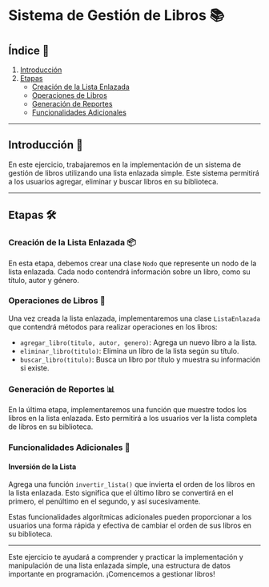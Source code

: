 # Sistema de Gestión de Libros 📚

## Índice 📝

1. [Introducción](#introducción)
2. [Etapas](#etapas)
   - [Creación de la Lista Enlazada](#creación-de-la-lista-enlazada)
   - [Operaciones de Libros](#operaciones-de-libros)
   - [Generación de Reportes](#generación-de-reportes)
   - [Funcionalidades Adicionales](#funcionalidades-adicionales)

---

## Introducción 🎉

En este ejercicio, trabajaremos en la implementación de un sistema de gestión de libros utilizando una lista enlazada simple. Este sistema permitirá a los usuarios agregar, eliminar y buscar libros en su biblioteca.

---

## Etapas 🛠️

### Creación de la Lista Enlazada 📦

En esta etapa, debemos crear una clase `Nodo` que represente un nodo de la lista enlazada. Cada nodo contendrá información sobre un libro, como su título, autor y género.

### Operaciones de Libros 🔧

Una vez creada la lista enlazada, implementaremos una clase `ListaEnlazada` que contendrá métodos para realizar operaciones en los libros:
   - `agregar_libro(titulo, autor, genero)`: Agrega un nuevo libro a la lista.
   - `eliminar_libro(titulo)`: Elimina un libro de la lista según su título.
   - `buscar_libro(titulo)`: Busca un libro por título y muestra su información si existe.

### Generación de Reportes 📊

En la última etapa, implementaremos una función que muestre todos los libros en la lista enlazada. Esto permitirá a los usuarios ver la lista completa de libros en su biblioteca.

### Funcionalidades Adicionales 🔄

#### Inversión de la Lista

Agrega una función `invertir_lista()` que invierta el orden de los libros en la lista enlazada. Esto significa que el último libro se convertirá en el primero, el penúltimo en el segundo, y así sucesivamente.

Estas funcionalidades algorítmicas adicionales pueden proporcionar a los usuarios una forma rápida y efectiva de cambiar el orden de sus libros en su biblioteca.

---

Este ejercicio te ayudará a comprender y practicar la implementación y manipulación de una lista enlazada simple, una estructura de datos importante en programación. ¡Comencemos a gestionar libros!
